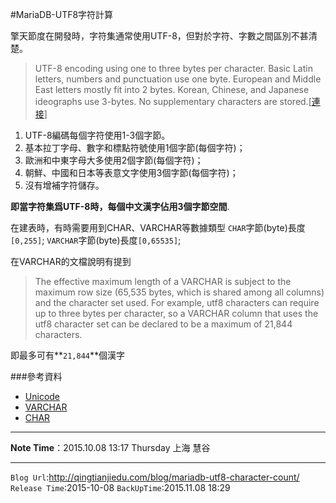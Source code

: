 #MariaDB-UTF8字符計算

擎天節度在開發時，字符集通常使用UTF-8，但對於字符、字數之間區別不甚清楚。

>UTF-8 encoding using one to three bytes per character. Basic Latin letters, numbers and punctuation use one byte. European and Middle East letters mostly fit into 2 bytes. Korean, Chinese, and Japanese ideographs use 3-bytes. No supplementary characters are stored.[[連接](https://mariadb.com/kb/en/mariadb/unicode/)]

1. UTF-8編碼每個字符使用1-3個字節。
2. 基本拉丁字母、數字和標點符號使用1個字節(每個字符)；
3. 歐洲和中東字母大多使用2個字節(每個字符)；
4. 朝鮮、中國和日本等表意文字使用3個字節(每個字符)；
5. 沒有增補字符儲存。

**即當字符集爲UTF-8時，每個中文漢字佔用3個字節空間**.

在建表時，有時需要用到CHAR、VARCHAR等數據類型
`CHAR`字節(byte)長度`[0,255]`;
`VARCHAR`字節(byte)長度`[0,65535]`;

在VARCHAR的文檔說明有提到
>The effective maximum length of a VARCHAR is subject to the maximum row size (65,535 bytes, which is shared among all columns) and the character set used. For example, utf8 characters can require up to three bytes per character, so a VARCHAR column that uses the utf8 character set can be declared to be a maximum of 21,844 characters.

即最多可有**`21,844`**個漢字


###參考資料
* [Unicode](https://mariadb.com/kb/en/mariadb/unicode/)
* [VARCHAR](https://mariadb.com/kb/en/mariadb/varchar/)
* [CHAR](https://mariadb.com/kb/en/mariadb/char/)

---
**Note Time**：2015.10.08 13:17 Thursday 上海 慧谷

---

`Blog Url`:<http://qingtianjiedu.com/blog/mariadb-utf8-character-count/>
`Release Time`:2015-10-08
`BackUpTime`:2015.11.08 18:29
